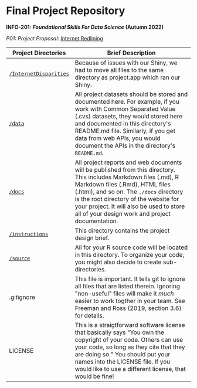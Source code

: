 # Final Project Repository
**INFO-201: _Foundational Skills For Data Science_ (Autumn 2022)**

*P01: Project Proposal*: [Internet Redlining](./InternetDisparities/docs/p01-proposal.md) 



|Project Directories | Brief Description|
|---------------| -----------------|
|[`/InternetDisparities`](./InternetDisparities) | Because of issues with our Shiny, we had to move all files to the same directory as project.app which ran our Shiny.
|[`/data`](./InternetDisparities/data) | All project datasets should be stored and documented here. For example, if you work with Common Separated Value (.cvs) datasets, they would stored here and documented in this directory's README.md file. Similarly, if you get data from web APIs, you would document the APIs in the directory's `README.md`.
|[`/docs`](./InternetDisparities/docs) | All project reports and web documents will be published from this directory. This includes Markdown files (.md), R Markdown files (.Rmd),   HTML files (.html), and so on. The `./docs` directory is the root directory of the website for your project. It will also be used to store all of your design work and project documentation.|
|[`/instructions`](./InternetDisparities/instructions)| This directory contains the project design brief.  |
|[`/source`](./InternetDisparities/source) | All for your R source code will be located in this directory. To organize your code, you might also decide to create sub-directories.
| .gitignore | This  file is important. It tells git to ignore all files that are listed therein. Ignoring "non-useful" files will make it *much* easier to work togther in your team. See Freeman and Ross (2019, section 3.6) for details.  |
| LICENSE | This is a straigtforward software license that basically says "You own the copyright of your code.  Others can use your code, so long as they cite that they are doing so." You should put your names into the LICENSE file. If you would like to use a different license, that would be fine! |
